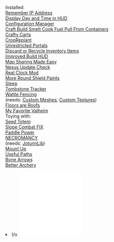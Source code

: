 Installed:\
[Remember IP Address](https://www.nexusmods.com/valheim/mods/572)\
[Display Day and Time in HUD](https://www.nexusmods.com/valheim/mods/861)\
[Configuration Manager](https://www.nexusmods.com/valheim/mods/740)\
[Craft Build Smelt Cook Fuel Pull From Containers](https://www.nexusmods.com/valheim/mods/40)\
[Crafty Carts](https://www.nexusmods.com/valheim/mods/1116)\
[CropReplant](https://www.nexusmods.com/valheim/mods/99)\
[Unrestricted Portals](https://www.nexusmods.com/valheim/mods/61)\
[Discard or Recycle Inventory Items](https://www.nexusmods.com/valheim/mods/45)\
[Improved Build HUD](https://www.nexusmods.com/valheim/mods/72)\
[Map Sharing Made Easy](https://www.nexusmods.com/valheim/mods/300)\
[Nexus Update Check](https://www.nexusmods.com/valheim/mods/102)\
[Real Clock Mod](https://www.nexusmods.com/valheim/mods/489)\
[More Round Shield Paints](https://www.nexusmods.com/valheim/mods/254)\
[Sleep](https://www.nexusmods.com/valheim/mods/261)\
[Tombstone Tracker](https://www.nexusmods.com/valheim/mods/864)\
[Wattle Fencing](https://www.nexusmods.com/valheim/mods/203)\
(needs: [Custom Meshes](https://www.nexusmods.com/valheim/mods/184), [Custom Textures](https://www.nexusmods.com/valheim/mods/48))\
[Floors are Roofs](https://www.nexusmods.com/valheim/mods/1039)\
[My Favorite Valheim](https://www.nexusmods.com/valheim/mods/923)\
Toying with:\
[Seed Totem](https://www.nexusmods.com/valheim/mods/876)\
[Slope Combat FIX](https://www.nexusmods.com/valheim/mods/727)\
[Paddle Power](https://www.nexusmods.com/valheim/mods/305)\
[NECROMANCY](https://www.nexusmods.com/valheim/mods/1003)\
(needs: [JotunnLib](https://www.nexusmods.com/valheim/mods/507))\
[Mount Up](https://www.nexusmods.com/valheim/mods/1091)\
[Useful Paths](https://www.nexusmods.com/valheim/mods/438)\
[Bone Arrows](https://www.nexusmods.com/valheim/mods/609)\
[Better Archery](https://www.nexusmods.com/valheim/mods/348)
<li>I/o <img id="usbicon" src="img/usb.svg"/></li>